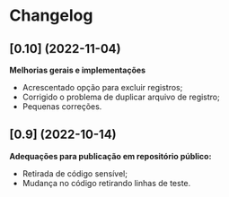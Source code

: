 # Changelog

## [0.10] (2022-11-04)

**Melhorias gerais e implementações**

- Acrescentado opção para excluir registros;
- Corrigido o problema de duplicar arquivo de registro;
- Pequenas correções.



## [0.9] (2022-10-14)

**Adequações para publicação em repositório público:**

- Retirada de código sensível;
- Mudança no código retirando linhas de teste.